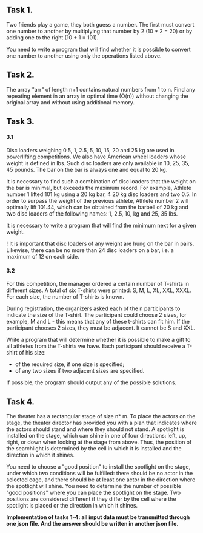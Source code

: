 ## Task 1.
Two friends play a game, they both guess a number.
The first must convert one number to another by multiplying that number by 2 (10 * 2 = 20) or by adding one to the right (10 + 1 = 101).

You need to write a program that will find whether it is possible to convert one number to another using only the operations listed above.



## Task 2.
The array "arr" of length n+1 contains natural numbers from 1 to n. Find any repeating element in an array in optimal time (O(n)) without changing the original array and without using additional memory.


## Task 3.
#### 3.1
Disc loaders weighing 0.5, 1, 2.5, 5, 10, 15, 20 and 25 kg are used in powerlifting competitions.
We also have American wheel loaders whose weight is defined in lbs. Such disc loaders are only available in 10, 25, 35, 45 pounds.
The bar on the bar is always one and equal to 20 kg.

It is necessary to find such a combination of disc loaders that the weight on the bar is minimal, but exceeds the maximum record. For example, Athlete number 1 lifted 101 kg using a 20 kg bar, 4 20 kg disc loaders and two 0.5.
In order to surpass the weight of the previous athlete, Athlete number 2 will optimally lift 101.44, which can be obtained from the barbell of 20 kg and two disc loaders of the following names: 1, 2.5, 10, kg and 25, 35 lbs.

It is necessary to write a program that will find the minimum next for a given weight.

! It is important that disc loaders of any weight are hung on the bar in pairs. Likewise, there can be no more than 24 disc loaders on a bar, i.e. a maximum of 12 on each side.




#### 3.2
For this competition, the manager ordered a certain number of T-shirts in different sizes. A total of six T-shirts were printed: S, M, L, XL, XXL, XXXL. For each size, the number of T-shirts is known.

During registration, the organizers asked each of the n participants to indicate the size of the T-shirt. The participant could choose 2 sizes, for example, M and L - this means that any of these t-shirts can fit him. If the participant chooses 2 sizes, they must be adjacent. It cannot be S and XXL.

Write a program that will determine whether it is possible to make a gift to all athletes from the T-shirts we have. Each participant should receive a T-shirt of his size:
 - of the required size, if one size is specified;
 - of any two sizes if two adjacent sizes are specified.
 
If possible, the program should output any of the possible solutions.

## Task 4.
The theater has a rectangular stage of size n* m.
To place the actors on the stage, the theater director has provided you with a plan that indicates where the actors should stand and where they should not stand.
A spotlight is installed on the stage, which can shine in one of four directions: left, up, right, or down when looking at the stage from above. Thus, the position of the searchlight is determined by the cell in which it is installed and the direction in which it shines.


You need to choose a "good position" to install the spotlight on the stage, under which two conditions will be fulfilled: there should be no actor in the selected cage, and there should be at least one actor in the direction where the spotlight will shine.
You need to determine the number of possible "good positions" where you can place the spotlight on the stage. Two positions are considered different if they differ by the cell where the spotlight is placed or the direction in which it shines.



**Implementation of tasks 1-4: all input data must be transmitted through one json file. And the answer should be written in another json file.**
